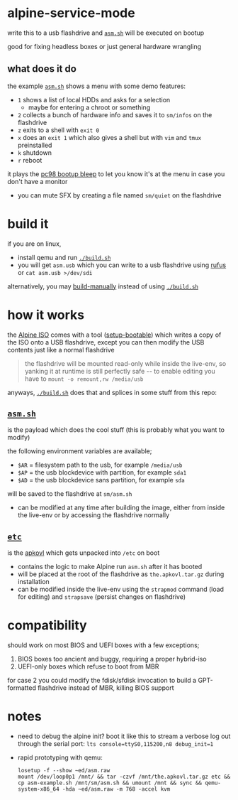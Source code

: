 # alpine-service-mode

write this to a usb flashdrive and [`asm.sh`](./asm.sh) will be executed on bootup

good for fixing headless boxes or just general hardware wrangling


## what does it do

the example [`asm.sh`](./asm.sh) shows a menu with some demo features:

* `1` shows a list of local HDDs and asks for a selection
  * maybe for entering a chroot or something
* `2` collects a bunch of hardware info and saves it to `sm/infos` on the flashdrive
* `z` exits to a shell with `exit 0`
* `x` does an `exit 1` which also gives a shell but with `vim` and `tmux` preinstalled
* `k` shutdown
* `r` reboot

it plays the [pc98 bootup bleep](https://www.youtube.com/watch?v=9qof0qye1ao#t=6m28s) to let you know it's at the menu in case you don't have a monitor

* you can mute SFX by creating a file named `sm/quiet` on the flashdrive


# build it

if you are on linux,
* install qemu and run [`./build.sh`](./build.sh)
* you will get `asm.usb` which you can write to a usb flashdrive using [rufus](https://github.com/pbatard/rufus/releases/) or `cat asm.usb >/dev/sdi`

alternatively, you may [build-manually](./build-manually.md) instead of using [`./build.sh`](./build.sh)


# how it works

the [Alpine ISO](https://alpinelinux.org/downloads/) comes with a tool ([setup-bootable](https://wiki.alpinelinux.org/wiki/Alpine_setup_scripts#setup-bootable)) which writes a copy of the ISO onto a USB flashdrive, except you can then modify the USB contents just like a normal flashdrive

> the flashdrive will be mounted read-only while inside the live-env, so yanking it at runtime is still perfectly safe -- to enable editing you have to `mount -o remount,rw /media/usb`

anyways, [`./build.sh`](./build.sh) does that and splices in some stuff from this repo:


## [`asm.sh`](./asm.sh)

is the payload which does the cool stuff (this is probably what you want to modify)

the following environment variables are available;
* `$AR` = filesystem path to the usb, for example `/media/usb`
* `$AP` = the usb blockdevice with partition, for example `sda1`
* `$AD` = the usb blockdevice sans partition, for example `sda`

will be saved to the flashdrive at `sm/asm.sh`
* can be modified at any time after building the image, either from inside the live-env or by accessing the flashdrive normally


## [`etc`](./etc)

is the [apkovl](https://wiki.alpinelinux.org/wiki/Alpine_local_backup) which gets unpacked into `/etc` on boot

* contains the logic to make Alpine run `asm.sh` after it has booted
* will be placed at the root of the flashdrive as `the.apkovl.tar.gz` during installation
* can be modified inside the live-env using the `strapmod` command (load for editing) and `strapsave` (persist changes on flashdrive)


# compatibility

should work on most BIOS and UEFI boxes with a few exceptions;
1. BIOS boxes too ancient and buggy, requiring a proper hybrid-iso
2. UEFI-only boxes which refuse to boot from MBR

for case 2 you could modify the fdisk/sfdisk invocation to build a GPT-formatted flashdrive instead of MBR, killing BIOS support


# notes

* need to debug the alpine init? boot it like this to stream a verbose log out through the serial port: `lts console=ttyS0,115200,n8 debug_init=1`

* rapid prototyping with qemu:
  ```
  losetup -f --show ~ed/asm.raw
  mount /dev/loop0p1 /mnt/ && tar -czvf /mnt/the.apkovl.tar.gz etc && cp asm-example.sh /mnt/sm/asm.sh && umount /mnt && sync && qemu-system-x86_64 -hda ~ed/asm.raw -m 768 -accel kvm
  ```
